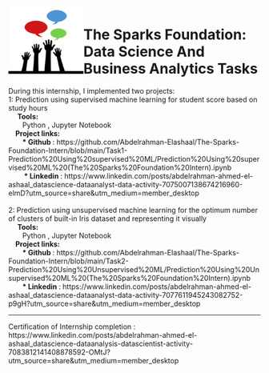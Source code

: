 <img src='./Task1-Prediction Using supervised ML/logo_small.png' align='left' width="150" height="150" /> 
<h1> The Sparks Foundation: Data Science And Business Analytics Tasks </h1>
During this internship, I implemented two projects:
  <br> 1: Prediction using supervised machine learning for student score based on study hours
  <br>&emsp; <b>Tools:</b>
  <br>&emsp;&emsp;Python , Jupyter Notebook
    <br>&emsp;<b>Project links:</b>
      <br>&emsp;&emsp;<b>* Github </b>: https://github.com/Abdelrahman-Elashaal/The-Sparks-Foundation-Intern/blob/main/Task1-Prediction%20Using%20supervised%20ML/Prediction%20Using%20supervised%20ML%20(The%20Sparks%20Foundation%20Intern).ipynb
    <br> &emsp;&emsp;<b> * Linkedin </b>: https://www.linkedin.com/posts/abdelrahman-ahmed-el-ashaal_datascience-dataanalyst-data-activity-7075007138674216960-elmD?utm_source=share&utm_medium=member_desktop
<br><br> 2: Prediction using unsupervised machine learning for the optimum number of clusters of built-in Iris dataset and representing it visually
<br>&emsp; <b>Tools:</b>
  <br>&emsp;&emsp;Python , Jupyter Notebook
    <br>&emsp;<b>Project links:</b>
      <br> &emsp;&emsp;<b>* Github </b>: https://github.com/Abdelrahman-Elashaal/The-Sparks-Foundation-Intern/blob/main/Task2-Prediction%20Using%20Unsupervised%20ML/Prediction%20Using%20Unsupervised%20ML%20(The%20Sparks%20Foundation%20Intern).ipynb
      <br> &emsp;&emsp;<b>* Linkedin </b>: https://www.linkedin.com/posts/abdelrahman-ahmed-el-ashaal_datascience-dataanalyst-data-activity-7077611945243082752-p9gH?utm_source=share&utm_medium=member_desktop
<hr>
Certification of Internship completion : https://www.linkedin.com/posts/abdelrahman-ahmed-el-ashaal_datascience-dataanalysis-datascientist-activity-7083812141408878592-OMtJ?utm_source=share&utm_medium=member_desktop
